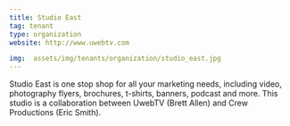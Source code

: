 ```yaml
---
title: Studio East
tag: tenant
type: organization
website: http://www.uwebtv.com

img:  assets/img/tenants/organization/studio_east.jpg
---
```


Studio East is one stop shop for all your marketing needs, including video, photography
flyers, brochures, t-shirts, banners, podcast and more. This studio is a collaboration between UwebTV (Brett Allen) and Crew Productions (Eric Smith).
